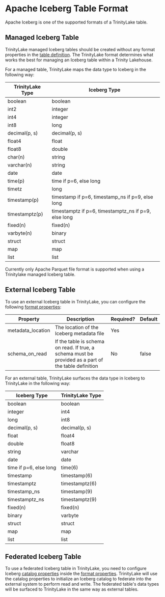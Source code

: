 # Apache Iceberg Table Format

Apache Iceberg is one of the supported formats of a TrinityLake table.

## Managed Iceberg Table

TrinityLake managed Iceberg tables should be created without any format properties in the [table definition](overview.md#object-definition-schema).
The TrinityLake format determines what works the best for managing an Iceberg table within a Trinity Lakehouse.

For a managed table, TrinityLake maps the data type to Iceberg in the following way:

| TrinityLake Type | Iceberg Type                                         |
|------------------|------------------------------------------------------|
| boolean          | boolean                                              |
| int2             | integer                                              |
| int4             | integer                                              |
| int8             | long                                                 |
| decimal(p, s)    | decimal(p, s)                                        |
| float4           | float                                                |
| float8           | double                                               |
| char(n)          | string                                               |
| varchar(n)       | string                                               |
| date             | date                                                 |
| time(p)          | time if p=6, else long                               |
| timetz           | long                                                 |
| timestamp(p)     | timestamp if p=6, timestamp_ns if p=9, else long     |
| timestamptz(p)   | timestamptz if p=6, timestamptz_ns if p=9, else long |
| fixed(n)         | fixed(n)                                             |
| varbyte(n)       | binary                                               |
| struct           | struct                                               |
| map              | map                                                  |
| list             | list                                                 |

Currently only Apache Parquet file format is supported when using a Trinitylake managed Iceberg table.

## External Iceberg Table

To use an external Iceberg table in TrinityLake, you can configure the following [format properties](overview.md#object-definition-schema):

| Property          | Description                                                                                          | Required? | Default |
|-------------------|------------------------------------------------------------------------------------------------------|-----------|---------|
| metadata_location | The location of the Iceberg metadata file                                                            | Yes       |         |
| schema_on_read    | If the table is schema on read. If true, a schema must be provided as a part of the table definition | No        | false   |

For an external table, TrinityLake surfaces the data type in Iceberg to TrinityLake in the following way:

| Iceberg Type           | TrinityLake Type |
|------------------------|------------------|
| boolean                | boolean          |
| integer                | int4             |
| long                   | int8             |
| decimal(p, s)          | decimal(p, s)    |
| float                  | float4           |
| double                 | float8           |
| string                 | varchar          |
| date                   | date             |
| time if p=6, else long | time(6)          |
| timestamp              | timestamp(6)     |
| timestamptz            | timestamptz(6)   |
| timestamp_ns           | timestamp(9)     |
| timestamptz_ns         | timestamptz(9)   |
| fixed(n)               | fixed(n)         |
| binary                 | varbyte          |
| struct                 | struct           |
| map                    | map              |
| list                   | list             |

## Federated Iceberg Table

To use a federated Iceberg table in TrinityLake, you need to configure Iceberg 
[catalog properties](https://iceberg.apache.org/docs/latest/configuration/?h=catalog+properties#catalog-properties)
inside the [format properties](overview.md#object-definition-schema).
TrinityLake will use the catalog properties to initialize an Iceberg catalog to federate into the external system
to perform read and write.
The federated table's data types will be surfaced to TrinityLake in the same way as external tables.

